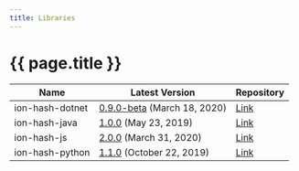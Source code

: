 ```yaml
---
title: Libraries
---
```


# {{ page.title }}

| Name | Latest Version | Repository |
|------|----------------|------|
| ion-hash-dotnet | [0.9.0-beta](https://github.com/amzn/ion-hash-dotnet/releases/latest) (March 18, 2020) | [Link](https://github.com/amzn/ion-hash-dotnet) |
| ion-hash-java | [1.0.0](https://github.com/amzn/ion-hash-java/releases/latest) (May 23, 2019) | [Link](https://github.com/amzn/ion-hash-java) |
| ion-hash-js | [2.0.0](https://github.com/amzn/ion-hash-js/releases/latest) (March 31, 2020) | [Link](https://github.com/amzn/ion-hash-js) |
| ion-hash-python | [1.1.0](https://github.com/amzn/ion-hash-python/releases/latest) (October 22, 2019) | [Link](https://github.com/amzn/ion-hash-python) |

